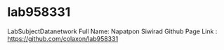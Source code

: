 # lab958331
LabSubjectDatanetwork
Full Name: Napatpon Siwirad
Github Page Link : https://github.com/colaxon/lab958331
                    